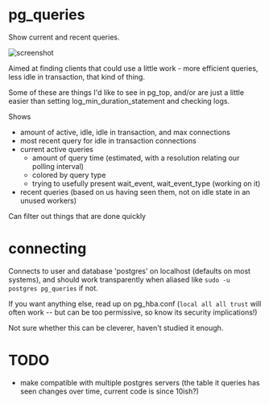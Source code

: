 # pg_queries
Show current and recent queries.


![screenshot](https://raw.githubusercontent.com/scarfboy/pg_queries/master/screenshot.png "screenshot")


Aimed at finding clients that could use a little work - more efficient queries, less idle in transaction, that kind of thing.

Some of these are things I'd like to see in pg_top, and/or are just a little easier than setting log_min_duration_statement and checking logs.


Shows 
- amount of active, idle, idle in transaction, and max connections
- most recent query for idle in transaction connections
- current active queries 
  - amount of query time (estimated, with a resolution relating our polling interval)
  - colored by query type
  - trying to usefully present wait_event, wait_event_type (working on it)
- recent queries (based on us having seen them, not on idle state in an unused workers)

Can filter out things that are done quickly 


# connecting

Connects to user and database 'postgres' on localhost (defaults on most systems), and should work transparently when aliased like `sudo -u postgres pg_queries` if not.

If you want anything else, read up on pg_hba.conf   (`local all all trust`   will often work -- but can be too permissive, so know its security implications!)

Not sure whether this can be cleverer, haven't studied it enough.


# TODO
- make compatible with multiple postgres servers (the table it queries has seen changes over time, current code is since 10ish?)

  
